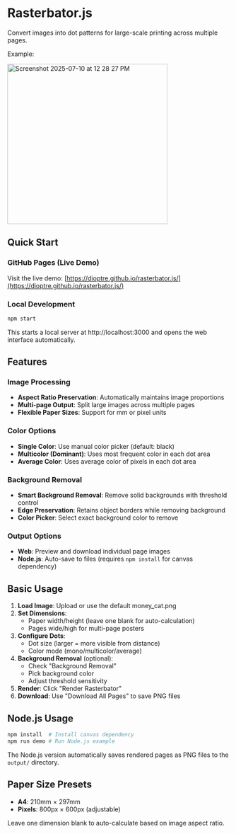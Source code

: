 # Rasterbator.js

Convert images into dot patterns for large-scale printing across multiple pages.

Example:


<img width="362" alt="Screenshot 2025-07-10 at 12 28 27 PM" src="https://github.com/user-attachments/assets/1026c95b-cdd8-4a60-817a-48dfcee45b3e" />


## Quick Start

### GitHub Pages (Live Demo)
Visit the live demo: [https://dioptre.github.io/rasterbator.js/](https://dioptre.github.io/rasterbator.js/)

### Local Development
```bash
npm start
```

This starts a local server at http://localhost:3000 and opens the web interface automatically.

## Features

### Image Processing
- **Aspect Ratio Preservation**: Automatically maintains image proportions
- **Multi-page Output**: Split large images across multiple pages
- **Flexible Paper Sizes**: Support for mm or pixel units

### Color Options
- **Single Color**: Use manual color picker (default: black)
- **Multicolor (Dominant)**: Uses most frequent color in each dot area
- **Average Color**: Uses average color of pixels in each dot area

### Background Removal
- **Smart Background Removal**: Remove solid backgrounds with threshold control
- **Edge Preservation**: Retains object borders while removing background
- **Color Picker**: Select exact background color to remove

### Output Options
- **Web**: Preview and download individual page images
- **Node.js**: Auto-save to files (requires `npm install` for canvas dependency)

## Basic Usage

1. **Load Image**: Upload or use the default money_cat.png
2. **Set Dimensions**: 
   - Paper width/height (leave one blank for auto-calculation)
   - Pages wide/high for multi-page posters
3. **Configure Dots**:
   - Dot size (larger = more visible from distance)
   - Color mode (mono/multicolor/average)
4. **Background Removal** (optional):
   - Check "Background Removal"
   - Pick background color
   - Adjust threshold sensitivity
5. **Render**: Click "Render Rasterbator"
6. **Download**: Use "Download All Pages" to save PNG files

## Node.js Usage

```bash
npm install  # Install canvas dependency
npm run demo # Run Node.js example
```

The Node.js version automatically saves rendered pages as PNG files to the `output/` directory.

## Paper Size Presets

- **A4**: 210mm × 297mm
- **Pixels**: 800px × 600px (adjustable)

Leave one dimension blank to auto-calculate based on image aspect ratio.

